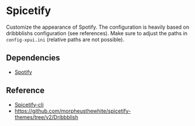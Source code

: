 # Spicetify

Customize the appearance of Spotify. The configuration is heavily based on
dribbblishs configuration (see references). Make sure to adjust the paths in
`config-xpui.ini` (relative paths are not possible).

## Dependencies

- [Spotify](https://www.spotify.com/)

## Reference

- [Spicetify-cli](https://github.com/khanhas/spicetify-cli)
- https://github.com/morpheusthewhite/spicetify-themes/tree/v2/Dribbblish
